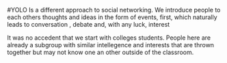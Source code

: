 #YOLO
Is a different approach to social networking. We introduce people to each others thoughts and ideas in the form of events, first, which naturally leads to conversation , debate and, with any luck, interest 

It was no accedent that we start with colleges students. People here are already a subgroup with similar intellegence and interests that are thrown together but may not know one an other outside of the classroom.